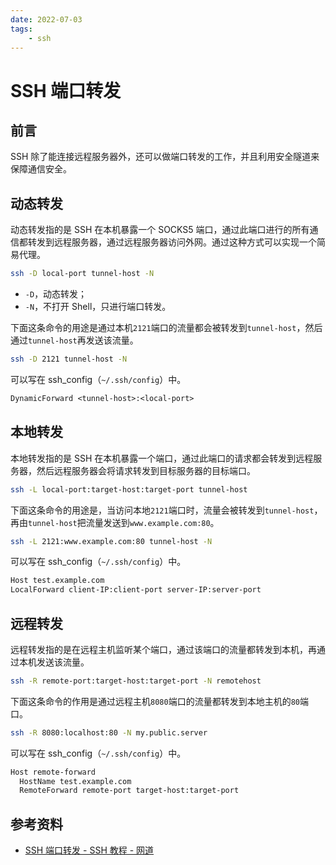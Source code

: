 ```yaml
---
date: 2022-07-03
tags:
    - ssh
---
```


# SSH 端口转发

## 前言

SSH 除了能连接远程服务器外，还可以做端口转发的工作，并且利用安全隧道来保障通信安全。

## 动态转发

动态转发指的是 SSH 在本机暴露一个 SOCKS5 端口，通过此端口进行的所有通信都转发到远程服务器，通过远程服务器访问外网。通过这种方式可以实现一个简易代理。

```bash
ssh -D local-port tunnel-host -N
```

- `-D`，动态转发；
- `-N`，不打开 Shell，只进行端口转发。

下面这条命令的用途是通过本机`2121`端口的流量都会被转发到`tunnel-host`，然后通过`tunnel-host`再发送该流量。

```bash
ssh -D 2121 tunnel-host -N
```

可以写在 ssh_config（`~/.ssh/config`）中。

```txt
DynamicForward <tunnel-host>:<local-port>
```

## 本地转发

本地转发指的是 SSH 在本机暴露一个端口，通过此端口的请求都会转发到远程服务器，然后远程服务器会将请求转发到目标服务器的目标端口。

```bash
ssh -L local-port:target-host:target-port tunnel-host
```

下面这条命令的用途是，当访问本地`2121`端口时，流量会被转发到`tunnel-host`，再由`tunnel-host`把流量发送到`www.example.com:80`。

```bash
ssh -L 2121:www.example.com:80 tunnel-host -N
```

可以写在 ssh_config（`~/.ssh/config`）中。

```txt
Host test.example.com
LocalForward client-IP:client-port server-IP:server-port
```

## 远程转发

远程转发指的是在远程主机监听某个端口，通过该端口的流量都转发到本机，再通过本机发送该流量。

```bash
ssh -R remote-port:target-host:target-port -N remotehost
```

下面这条命令的作用是通过远程主机`8080`端口的流量都转发到本地主机的`80`端口。

```bash
ssh -R 8080:localhost:80 -N my.public.server
```

可以写在 ssh_config（`~/.ssh/config`）中。

```txt
Host remote-forward
  HostName test.example.com
  RemoteForward remote-port target-host:target-port
```

## 参考资料

- [SSH 端口转发 - SSH 教程 - 网道](https://wangdoc.com/ssh/port-forwarding.html)
